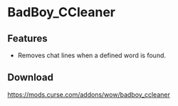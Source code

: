 # BadBoy_CCleaner

## Features
* Removes chat lines when a defined word is found.

## Download
https://mods.curse.com/addons/wow/badboy_ccleaner